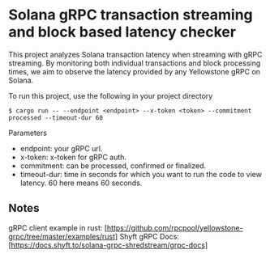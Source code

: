 # Solana gRPC transaction streaming and block based latency checker

This project analyzes Solana transaction latency when streaming with gRPC streaming. By monitoring both individual transactions and block processing times, we aim to observe the latency provided by any Yellowstone gRPC on Solana.

To run this project, use the following in your project directory
```
$ cargo run -- --endpoint <endpoint> --x-token <token> --commitment processed --timeout-dur 60
```
   
Parameters
* endpoint: your gRPC url.
* x-token: x-token for gRPC auth.
* commitment: can be processed, confirmed or finalized.
* timeout-dur: time in seconds for which you want to run the code to view latency. 60 here means 60 seconds.

## Notes

gRPC client example in rust: [https://github.com/rpcpool/yellowstone-grpc/tree/master/examples/rust]
Shyft gRPC Docs: [https://docs.shyft.to/solana-grpc-shredstream/grpc-docs]